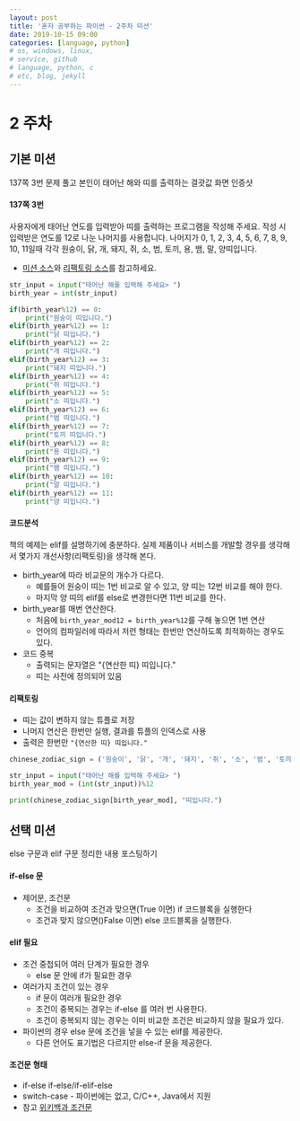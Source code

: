 ```yaml
---
layout: post
title: '혼자 공부하는 파이썬 - 2주차 미션'
date: 2019-10-15 09:00
categories: [language, python]
# os, windows, linux, 
# service, github
# language, python, c
# etc, blog, jekyll
---
```


# 2 주차
## 기본 미션
137쪽 3번 문제 풀고 본인이 태어난 해와 띠를 출력하는 결괏값 화면 인증샷

#### 137쪽 3번
사용자에게 태어난 연도를 입력받아 띠를 출력하는 프로그램을 작성해 주세요. 작성 시 입력받은 연도를 12로 나눈 나머지를 사용합니다. 나머지가 0, 1, 2, 3, 4, 5, 6, 7, 8, 9, 10, 11일때 각각 원숭이, 닭, 개, 돼지, 쥐, 소, 범, 토끼, 용, 뱀, 말, 양띠입니다.
* [미션 소스](https://github.com/godsman-yang/hongong-python/blob/master/03-2-3.py)와 [리팩토링 소스](https://github.com/godsman-yang/hongong-python/blob/master/03-2-3-rf.py)를 참고하세요.

```python
str_input = input("태어난 해를 입력해 주세요> ")
birth_year = int(str_input)

if(birth_year%12) == 0:
    print("원숭이 띠입니다.")
elif(birth_year%12) == 1:
    print("닭 띠입니다.")
elif(birth_year%12) == 2:
    print("개 띠입니다.")
elif(birth_year%12) == 3:
    print("돼지 띠입니다.")
elif(birth_year%12) == 4:
    print("쥐 띠입니다.")
elif(birth_year%12) == 5:
    print("소 띠입니다.")
elif(birth_year%12) == 6:
    print("범 띠입니다.")
elif(birth_year%12) == 7:
    print("토끼 띠입니다.")
elif(birth_year%12) == 8:
    print("용 띠입니다.")
elif(birth_year%12) == 9:
    print("뱀 띠입니다.")
elif(birth_year%12) == 10:
    print("말 띠입니다.")
elif(birth_year%12) == 11:
    print("양 띠입니다.")
```

#### 코드분석
책의 예제는 elif를 설명하기에 충분하다.
실제 제품이나 서비스를 개발할 경우를 생각해서 몇가지 개선사항(리팩토링)을 생각해 본다.
* birth_year에 따라 비교문의 개수가 다르다.
  - 예를들어 원숭이 띠는 1번 비교로 알 수 있고, 양 띠는 12번 비교를 해야 한다.
  - 마지막 양 띠의 elif를 else로 변경한다면 11번 비교를 한다.
* birth_year를 매번 연산한다.
  - 처음에 ```birth_year_mod12 = birth_year%12```를 구해 놓으면 1번 연산
  - 언어의 컴파일러에 따라서 저런 형태는 한번만 연산하도록 최적화하는 경우도 있다.
* 코드 중복
  - 출력되는 문자열은 "{연산한 띠} 띠입니다."
  - 띠는 사전에 정의되어 있음

#### 리팩토링
* 띠는 값이 변하지 않는 튜플로 저장
* 나머지 연산은 한번만 실행, 결과를 튜플의 인덱스로 사용
* 출력은 한번만 ```"{연산한 띠} 띠입니다."```

```python
chinese_zodiac_sign = ('원숭이', '닭', '개', '돼지', '쥐', '소', '범', '토끼', '용', '뱀', '말', '양')

str_input = input("태어난 해를 입력해 주세요> ")
birth_year_mod = (int(str_input))%12

print(chinese_zodiac_sign[birth_year_mod], "띠입니다.")
```

## 선택 미션
else 구문과 elif 구문 정리한 내용 포스팅하기

#### if-else 문
* 제어문, 조건문
  - 조건을 비교하여 조건과 맞으면(True 이면) if 코드블록을 실행한다
  - 조건과 맞지 않으면()False 이면) else 코드블록을 실행한다.

#### elif 필요
* 조건 중첩되어 여러 단계가 필요한 경우
  - else 문 안에 if가 필요한 경우
* 여러가지 조건이 있는 경우
  - if 문이 여러개 필요한 경우
  - 조건이 중복되는 경우는 if-else 를 여러 번 사용한다.
  - 조건이 중복되지 않는 경우는 이미 비교한 조건은 비교하지 않을 필요가 있다.
* 파이썬의 경우 else 문에 조건을 넣을 수 있는 elif를 제공한다.
  - 다른 언어도 표기법은 다르지만 else-if 문을 제공한다.

#### 조건문 형태
* if-else if-else/if-elif-else
* switch-case - 파이썬에는 없고, C/C++, Java에서 지원
* 참고 [위키백과 조건문](https://ko.wikipedia.org/wiki/%EC%A1%B0%EA%B1%B4%EB%AC%B8)